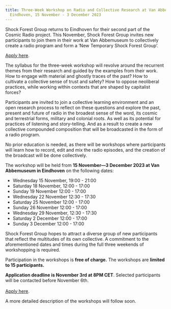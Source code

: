 ```yaml
---
title: Three-Week Workshop on Radio and Collective Research at Van Abbemuseum in
  Eindhoven, 15 November - 3 December 2023
---
```

Shock Forest Group returns to Eindhoven for their second part of the Cosmic Radio project. This November, Shock Forest Group invites new participants to join them in their work at Van Abbemuseum to collectively create a radio program and form a ‘New Temporary Shock Forest Group’. [](https://forms.gle/RwrVanRAWN5w8vZB7)

[Apply here](https://forms.gle/RwrVanRAWN5w8vZB7).

The syllabus for the three-week workshop will revolve around the recurrent themes from their research and guided by the examples from their work. How to engage with material and ghostly traces of the past? How to cultivate a collective sense of trust and safety? How to oppose neoliberal practices, while working within contexts that are shaped by capitalist forces? 

Participants are invited to join a collective learning environment and an open research process to reflect on these questions and explore the past, present and future of radio in the broadest sense of the word, its cosmic and terrestrial forms, military and colonial roots. As well as its potential for practices of listening and story-telling. And as a result to create a new collective compounded composition that will be broadcasted in the form of a radio program.

No prior education is needed, as there will be workshops where participants will learn how to record, edit and mix the radio episodes, and the creation of the broadcast will be done collectively. 

The workshop will be held from **15 November—3 December 2023 at Van Abbemuseum in Eindhoven** on the following dates:

* Wednesday 15 November, 19:00 - 21:00 
* Saturday 18 November, 12:00 - 17:00
* Sunday 19 November 12:00 - 17:00
* Wednesday 22 November 12:30 - 17:30
* Saturday 25 November 12:00 - 17:00
* Sunday 26 November 12:00 - 17:00
* Wednesday 29 November, 12:30 - 17:30 
* Saturday 2 December 12:00 - 17:00
* Sunday 3 December 12:00 - 17:00

Shock Forest Group hopes to attract a diverse group of new participants that reflect the multitudes of its own collective. A commitment to the aforementioned dates and times during the full three weekends of workshopping is required. 

Participation in the workshops is **free of charge.** The workshops are **limited to 15 participants.** 

**Application deadline is November 3rd at 8PM CET**. Selected participants will be contacted before November 6th.\
\
[Apply here](https://forms.gle/RwrVanRAWN5w8vZB7).

A more detailed description of the workshops will follow soon.[](https://forms.gle/opdo1gb72DsssYDE7)[](https://forms.gle/RwrVanRAWN5w8vZB7)